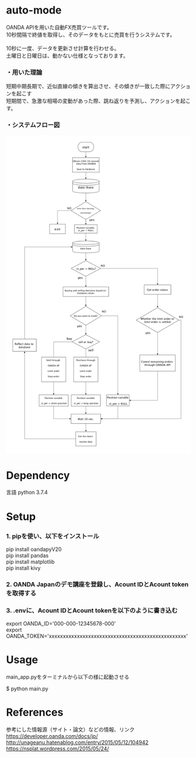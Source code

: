 # auto-mode
OANDA APIを用いた自動FX売買ツールです。<br>
10秒間隔で終値を取得し、そのデータをもとに売買を行うシステムです。<br>  
10秒に一度、データを更新させ計算を行わせる。<br>
土曜日と日曜日は、動かない仕様となっております。<br>
### ・用いた理論
短期中期長期で、近似直線の傾きを算出させ、その傾きが一致した際にアクションを起こす<br>
短期間で、急激な相場の変動があった際、跳ね返りを予測し、アクションを起こす。<br>

### ・システムフロー図
![raw md](https://github.com/kaito040406/auto-mode/blob/master/images/flow.png)

# Dependency
言語 python 3.7.4

# Setup
### 1. pipを使い、以下をインストール
pip install oandapyV20<br>
pip install pandas<br>
pip install matplotlib<br>
pip install kivy<br>

### 2. OANDA Japanのデモ講座を登録し、Acount IDとAcount tokenを取得する

### 3. .envに、Acount IDとAcount tokenを以下のように書き込む
export OANDA_ID='000-000-12345678-000'<br>
export OANDA_TOKEN='xxxxxxxxxxxxxxxxxxxxxxxxxxxxxxxxxxxxxxxxxxxxxxxxx'<br>


# Usage
main_app.pyをターミナルから以下の様に起動させる<br>

$ python main.py<br>


# References
参考にした情報源（サイト・論文）などの情報、リンク<br>
https://developer.oanda.com/docs/jp/<br>
http://unageanu.hatenablog.com/entry/2015/05/12/104942<br>
https://nsplat.wordpress.com/2015/05/24/